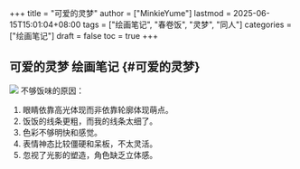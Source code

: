 +++
title = "可爱的灵梦"
author = ["MinkieYume"]
lastmod = 2025-06-15T15:01:04+08:00
tags = ["绘画笔记", "春卷饭", "灵梦", "同人"]
categories = ["绘画笔记"]
draft = false
toc = true
+++

## 可爱的灵梦 <span class="tag"><span class="____">绘画笔记</span></span> {#可爱的灵梦}

![](/ox-hugo/minkie1.png)
不够饭味的原因：

1.  眼睛依靠高光体现而非依靠轮廓体现萌点。
2.  饭饭的线条更粗，而我的线条太细了。
3.  色彩不够明快和感觉。
4.  表情神态比较僵硬和呆板，不太灵活。
5.  忽视了光影的塑造，角色缺乏立体感。
